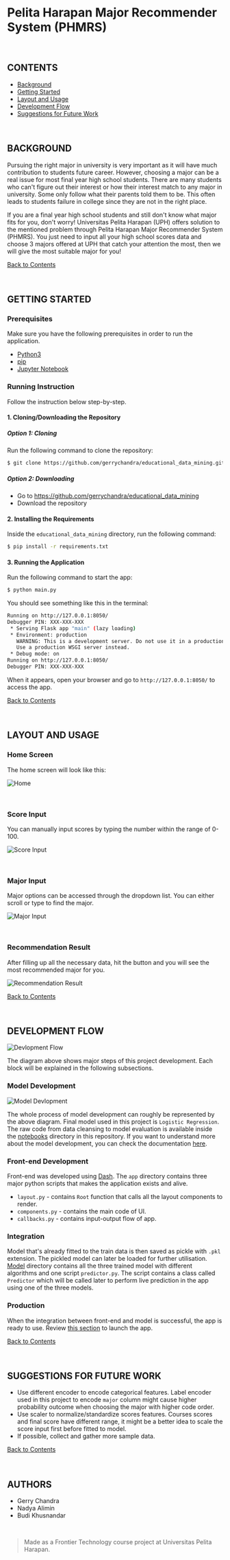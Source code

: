 # Pelita Harapan Major Recommender System (PHMRS)

<p>&nbsp;</p>

## CONTENTS

* [Background](#background)
* [Getting Started](#getting-started)
* [Layout and Usage](#layout-and-usage)
* [Development Flow](#development-flow)
* [Suggestions for Future Work](#suggestions-for-future-work)

<p>&nbsp;</p>

## BACKGROUND

Pursuing the right major in university is very important as it will have much contribution to students future career. However, 
choosing a major can be a real issue for most final year high school students. There are many students who can't figure out
their interest or how their interest match to any major in university. Some only follow what their parents told them to be. 
This often leads to students failure in college since they are not in the right place.

If you are a final year high school students and still don't know what major fits for you, don't worry! Universitas Pelita 
Harapan (UPH) offers solution to the mentioned problem through Pelita Harapan Major Recommender System (PHMRS). You just need 
to input all your high school scores data and choose 3 majors offered at UPH that catch your attention the most, then we will 
give the most suitable major for you! 

[Back to Contents](#contents)

<p>&nbsp;</p>

## GETTING STARTED

### Prerequisites

Make sure you have the following prerequisites in order to run the application.

* [Python3](https://www.python.org/downloads/)
* [pip](https://pypi.org/project/pip/)
* [Jupyter Notebook](https://jupyter.org/)

### Running Instruction

Follow the instruction below step-by-step.

#### 1. Cloning/Downloading the Repository 

##### Option 1: Cloning

Run the following command to clone the repository:

```sh
$ git clone https://github.com/gerrychandra/educational_data_mining.git
```

##### Option 2: Downloading

* Go to https://github.com/gerrychandra/educational_data_mining
* Download the repository

#### 2. Installing the Requirements

Inside the `educational_data_mining` directory, run the following command:

```sh
$ pip install -r requirements.txt
```

#### 3. Running the Application

Run the following command to start the app:

```sh
$ python main.py 
```

You should see something like this in the terminal:

```sh
Running on http://127.0.0.1:8050/
Debugger PIN: XXX-XXX-XXX
 * Serving Flask app "main" (lazy loading)
 * Environment: production
   WARNING: This is a development server. Do not use it in a production deployment.
   Use a production WSGI server instead.
 * Debug mode: on
Running on http://127.0.0.1:8050/
Debugger PIN: XXX-XXX-XXX
```

When it appears, open your browser and go to `http://127.0.0.1:8050/` to access the app.

[Back to Contents](#contents)

<p>&nbsp;</p>

## LAYOUT AND USAGE

### Home Screen

The home screen will look like this:

![Home](media/screencapture/home.gif)

<p>&nbsp;</p>

### Score Input

You can manually input scores by typing the number within the range of 0-100.

![Score Input](media/screencapture/score_input.gif)

<p>&nbsp;</p>

### Major Input

Major options can be accessed through the dropdown list. You can either scroll or type to find the major.

![Major Input](media/screencapture/major_input.gif)

<p>&nbsp;</p>

### Recommendation Result

After filling up all the necessary data, hit the button and you will see the most recommended major for you.

![Recommendation Result](media/screencapture/submit_button.gif)

[Back to Contents](#contents)

<p>&nbsp;</p>

## DEVELOPMENT FLOW

![Devlopment Flow](media/img/dev_flow.png)

The diagram above shows major steps of this project development. Each block will be explained in the following subsections.

### Model Development

![Model Devlopment](media/img/model_dev.png)

The whole process of model development can roughly be represented by the above diagram.
Final model used in this project is `Logistic Regression`. The raw code from data cleansing to model evaluation 
is available inside the [notebooks](notebooks) directory in this repository. If you want to understand more about the 
model development, you can check the documentation [here](docs/model_dev.md).

### Front-end Development

Front-end was developed using [Dash](dash.plot.ly). The `app` directory contains three major python scripts that makes the
application exists and alive.

* `layout.py` - contains `Root` function that calls all the layout components to render.
* `components.py` - contains the main code of UI.
* `callbacks.py` - contains input-output flow of app.

### Integration 

Model that's already fitted to the train data is then saved as pickle with `.pkl` extension. The pickled model can later
be loaded for further utilisation. [Model](model) directory contains all the three trained model with different algorithms and
one script `predictor.py`. The script contains a class called `Predictor` which will be called later to perform live 
prediction in the app using one of the three models. 

### Production

When the integration between front-end and model is successful, the app is ready to use. Review [this section](#getting-started) to launch the app.

[Back to Contents](#contents)

<p>&nbsp;</p>

## SUGGESTIONS FOR FUTURE WORK

* Use different encoder to encode categorical features. Label encoder used in this project to encode `major` column might cause higher probability outcome when choosing the major with higher code order. 
* Use scaler to normalize/standardize scores features. Courses scores and final score have different range, it might be a better idea to scale the score input first before fitted to model.
* If possible, collect and gather more sample data.

[Back to Contents](#contents)

<p>&nbsp;</p>

## AUTHORS

* Gerry Chandra
* Nadya Alimin
* Budi Khusnandar

<p>&nbsp;</p>

> Made as a Frontier Technology course project at Universitas Pelita Harapan.
